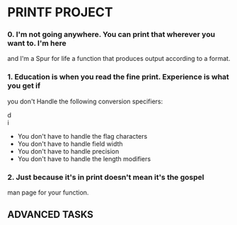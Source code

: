 # PRINTF PROJECT

### 0. I'm not going anywhere. You can print that wherever you want to. I'm here
and I'm a Spur for life
a function that produces output according to a format.

### 1. Education is when you read the fine print. Experience is what you get if
you don't
Handle the following conversion specifiers:

  d  
  i  
  * You don't have to handle the flag characters
  * You don't have to handle field width
  * You don't have to handle precision
  * You don't have to handle the length modifiers

### 2. Just because it's in print doesn't mean it's the gospel
man page for your function.

## ADVANCED TASKS